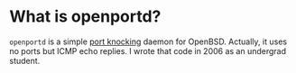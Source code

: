 # What is openportd?

`openportd` is a simple [port knocking](https://en.wikipedia.org/wiki/Port_knocking) daemon for OpenBSD.
Actually, it uses no ports but ICMP echo replies. I wrote that code in 2006 as an undergrad student.

